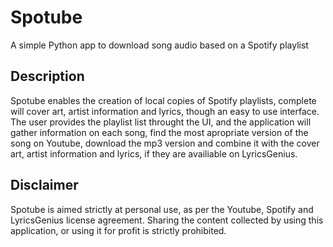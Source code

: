 # Spotube
A simple Python app to download song audio based on a Spotify playlist

## Description
Spotube enables the creation of local copies of Spotify playlists, complete will cover art, artist information and lyrics, though an easy to use interface. The user provides the playlist list throught the UI, and the application will gather information on each song, find the most apropriate version of the song on Youtube, download the mp3 version and combine it with the cover art, artist information and lyrics, if they are availiable on LyricsGenius.

## Disclaimer
Spotube is aimed strictly at personal use, as per the Youtube, Spotify and LyricsGenius license agreement. Sharing the content collected by using this application, or using it for profit is strictly prohibited.
